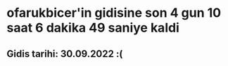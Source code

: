 # ofarukbicer'in gidisine son 4 gun 10 saat 6 dakika 49 saniye kaldi

## Gidis tarihi: 30.09.2022 :(